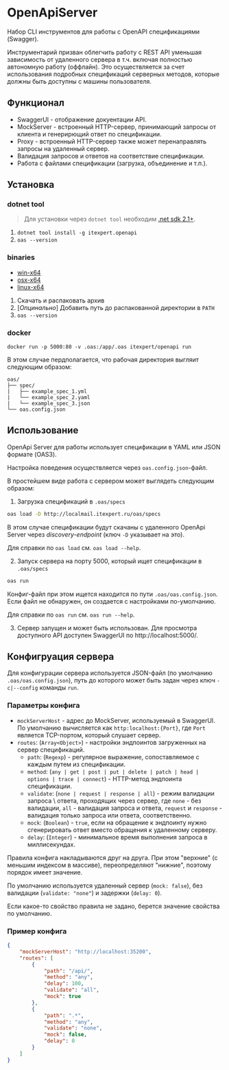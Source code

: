 # OpenApiServer

Набор CLI инструментов для работы с OpenAPI спецификациями (Swagger).

Инструментарий призван облегчить работу с REST API уменьшая зависимость от 
удаленного сервера в т.ч. включая полностью автономную работу (оффлайн).
Это осуществляется за счет использования подробных спецификаций серверных 
методов, которые должны быть доступны с машины пользователя. 

## Функционал

* SwaggerUI - отображение докуентации API.
* MockServer - встроенный HTTP-сервер, принимающий запросы от клиента и генерирющий ответ по спецификации.
* Proxy - встроенный HTTP-сервер также может перенаправлять запросы на удаленный сервер.
* Валидация запросов и ответов на соответствие спецификации.
* Работа с файлами спецификации (загрузка, объединение и т.п.).

## Установка

### dotnet tool

> Для установки через `dotnet tool` необходим [.net sdk 2.1+](https://www.microsoft.com/net/download/dotnet-core/2.1).

1. `dotnet tool install -g itexpert.openapi`
2. `oas --version`

### binaries

* [win-x64](https://git.itexpert.ru/ITExpert/ITExpert.OpenApi/-/jobs/artifacts/master/download?job=win-x64)
* [osx-x64](https://git.itexpert.ru/ITExpert/ITExpert.OpenApi/-/jobs/artifacts/master/download?job=osx-x64)
* [linux-x64](https://git.itexpert.ru/ITExpert/ITExpert.OpenApi/-/jobs/artifacts/master/download?job=linux-x64)

1. Скачать и распаковать архив
2. [*Опцинально*] Добавить путь до распакованной директории в `PATH`
3. `oas --version`

### docker

`docker run -p 5000:80 -v .oas:/app/.oas itexpert/openapi run`

В этом случае пердполагается, что рабочая директория выгляит следующим образом:

```
oas/
├── spec/
|   ├── example_spec_1.yml
|   └── example_spec_2.yaml
|   └── example_spec_3.json
└── oas.config.json

```

## Использование

OpenApi Server для работы использует спецификации в YAML или JSON формате (OAS3).

Настройка поведения осуществляется через `oas.config.json`-файл.

В простейшем виде работа с сервером может выглядеть следующим образом:

1. Загрузка спецификаций в `.oas/specs`

```bash
oas load -D http://localmail.itexpert.ru/oas/specs
```

В этом случае спецификации будут скачаны с удаленного OpenApi Server через *discovery-endpoint* (ключ `-D` указывает на это). 

Для справки по `oas load` см. `oas load --help`.

2. Запуск сервера на порту 5000, который ищет спецификации в `.oas/specs`

```bash
oas run
```

Конфиг-файл при этом ищется находится по пути `.oas/oas.config.json`. 
Если файл не обнаружен, он создается с настройками по-умолчанию.

Для справки по `oas run` см. `oas run --help`.

3. Сервер запущен и может быть использован. Для просмотра доступного API доступен SwaggerUI по http://localhost:5000/.


## Конфигруация сервера

Для конфигурации сервера используется JSON-файл (по умолчанию `.oas/oas.config.json`),
путь до которого может быть задан через ключ `-c|--config` команды `run`.

### Параметры конфига

* `mockServerHost` - адрес до MockServer, используемый в SwaggerUI. 
  По умолчанию вычисляется как `http:localhost:{Port}`, 
  где `Port` является TCP-портом, который слушает сервер.
* `routes`: (`Array<Object>`) - настройки эндпоинтов загруженных на сервер спецификаций.
    *  `path`: (`Regexp`) - регулярное выражение, сопоставляемое с каждым путем 
       из спецификации.
    *  `method`: (`any | get | post | put | delete | patch | head | options | trace | connect`) - 
       HTTP-метод эндпоинта спецификации.
    *  `validate`: (`none | request | response | all`) - режим валидации запроса \ 
       ответа, проходящих через сервер, где 
       `none` - без валидации, 
       `all` - валидация запроса и ответа, 
       `request` и `response` - валидация только запроса или ответа, соответственно.
    *  `mock`: (`Boolean`) - `true`, если на обращение к эндпоинту нужно 
       сгенерировать ответ вместо обращения к удаленному серверу.
    *  `delay`: (`Integer`) - минимальное время выполнения запроса в миллисекундах.

Правила конфига накладываются друг на друга. При этом "верхние" (с меньшим индексом в массиве),
переопределяют "нижние", поэтому порядок имеет значение.

По умолчанию используется удаленный сервер (`mock: false`), без валидации (`validate: "none"`)
и задержки (`delay: 0`).

Если какое-то свойство правила не задано, берется значение свойства по умолчанию.

### Пример конфига

```json
{
    "mockServerHost": "http://localhost:35200",
    "routes": [
        {
            "path": "/api/",
            "method": "any",
            "delay": 100,
            "validate": "all",
            "mock": true
        },
        {
            "path": ".*",
            "method": "any",
            "validate": "none",
            "mock": false,
            "delay": 0
        }
    ]
}
```
